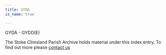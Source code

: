 ```yaml
---
title: GYDA
is_name: true

---
```


GYDA - GYDD(E)


The Stoke Climsland Parish Archive holds material under this index entry. To find out more please [contact us](/contact/)
